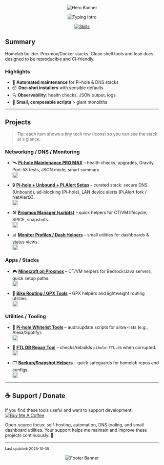 
<!-- README.md – Profile/Projects Showcase (no JS/iframes) -->

<p align="center">
  <img src="https://capsule-render.vercel.app/api?type=waving&height=210&color=0A84FF&text=TimInTech&fontColor=FFFFFF&fontSize=62&animation=fadeIn" alt="Hero Banner" />
</p>

<p align="center">
  <img src="https://readme-typing-svg.demolab.com?font=Fira+Code&size=22&pause=1200&color=0A84FF&center=true&vCenter=true&width=820&lines=Self-hosting%2C+Linux%2C+Proxmox%2C+Docker%2C+Tailscale;Clean+docs%2C+clear+code%2C+automated+workflows;Open+source%2C+pragmatic%2C+reproducible" alt="Typing Intro" />
</p>

<p align="center">
  <a href="https://skillicons.dev">
    <img src="https://skillicons.dev/icons?i=linux,ubuntu,raspberrypi,debian,proxmox,docker,bash,markdown,python,sqlite,nginx,cloudflare,git,github,regex&perline=16" alt="Skills" />
  </a>
</p>

## Summary
Homelab builder. Proxmox/Docker stacks. Clean shell tools and lean docs designed to be reproducible and CI-friendly.

### Highlights
- 🔁 **Automated maintenance** for Pi-hole & DNS stacks  
- 📦 **One-shot installers** with sensible defaults  
- 🔍 **Observability**: health checks, JSON output, logs  
- 🧩 **Small, composable scripts** > giant monoliths

---

## Projects

> Tip: each item shows a tiny tech row (icons) so you can see the stack at a glance.

### Networking / DNS / Monitoring
- 🛰️ **[Pi-hole Maintenance PRO MAX](https://github.com/TimInTech/pihole-maintenance-pro)** – health checks, upgrades, Gravity, Port-53 tests, JSON mode, smart summary.  
  <sub><img src="https://skillicons.dev/icons?i=bash,linux,sqlite,raspberrypi" height="18"></sub>

- 🔒 **[Pi-hole + Unbound + Pi.Alert Setup](https://github.com/TimInTech/Pi-hole-Unbound-PiAlert-Setup)** – curated stack: secure DNS (Unbound), ad-blocking (Pi-hole), LAN device alerts (Pi.Alert fork / NetAlertX).  
  <sub><img src="https://skillicons.dev/icons?i=docker,bash,linux,raspberrypi,nginx" height="18"></sub>

- 🛠️ **[Proxmox Manager (scripts)](https://github.com/TimInTech/proxmox-manager)** – quick helpers for CT/VM lifecycle, SPICE, snapshots.  
  <sub><img src="https://skillicons.dev/icons?i=bash,linux,proxmox" height="18"></sub>

- 📊 **[Monitor Profiles / Dash Helpers](https://github.com/TimInTech/monitor-profiles)** – small utilities for dashboards & status views.  
  <sub><img src="https://skillicons.dev/icons?i=bash,linux" height="18"></sub>

### Apps / Stacks
- 🎮 **[Minecraft on Proxmox](https://github.com/TimInTech/minecraft-server-Proxmox)** – CT/VM helpers for Bedrock/Java servers, quick setup paths.  
  <sub><img src="https://skillicons.dev/icons?i=bash,proxmox,docker" height="18"></sub>

- 🚴 **[Bike Routing / GPX Tools](https://github.com/TimInTech/bike-routing-app)** – GPX helpers and lightweight routing utilities.  
  <sub><img src="https://skillicons.dev/icons?i=html,css,js" height="18"></sub>

### Utilities / Tooling
- 🧰 **[Pi-hole Whitelist Tools](https://github.com/TimInTech/Whitelist)** – audit/update scripts for allow-lists (e.g., Alexa/Spotify).  
  <sub><img src="https://skillicons.dev/icons?i=bash,regex" height="18"></sub>

- 🧪 **[FTL DB Repair Tool](https://github.com/TimInTech/pihole-maintenance-pro/tree/main/tools)** – checks/rebuilds `pihole-FTL.db` when corrupted.  
  <sub><img src="https://skillicons.dev/icons?i=bash,sqlite" height="18"></sub>

- 🗂️ **[Backup/Snapshot Helpers](https://github.com/TimInTech/backup_repo_snapshot)** – quick safeguards for homelab repos and configs.  
  <sub><img src="https://skillicons.dev/icons?i=bash,git,github" height="18"></sub>

---

## ☕ Support / Donate

If you find these tools useful and want to support development:
[![Buy Me A Coffee](https://img.shields.io/badge/-Buy%20Me%20a%20Coffee-FFDD00?logo=buymeacoffee\&logoColor=black)](https://buymeacoffee.com/timintech)

Open-source focus: self-hosting, automation, DNS tooling, and small dashboard utilities.
Your support helps me maintain and improve these projects continuously. 💛

---

<sub>Last updated: 2025-10-05</sub>

<p align="center">
  <img src="https://capsule-render.vercel.app/api?type=waving&section=footer&height=120&color=0A84FF" alt="Footer Banner" />
</p>
